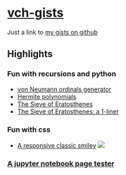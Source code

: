 # [vch-gists](https://gist.github.com/VC-H)
Just a link to [my gists on github](https://gist.github.com/VC-H)

## Highlights

### Fun with recursions and python
* [von Neumann ordinals generator](https://gist.github.com/VC-H/6ace00e5ce47d1e845381c8b6be91f4b)
* [Hermite polynomials](https://gist.github.com/VC-H/237b1bde55f8da1589ebe51bfa0741d6)
* [The Sieve of Eratosthenes](https://gist.github.com/VC-H/126c0b8aa129f45b36aa3a05d4acab4a)
* [The Sieve of Eratosthenes: a 1-liner](https://gist.github.com/VC-H/19accbd6e45f6840f5a5d93478f5daff)

### Fun with css
* [A responsive classic smiley](https://gist.github.com/VC-H/5a3c03e8743efd79cfa0cf177d561055)  ![](https://avatars1.githubusercontent.com/u/23016403?s=20&v=1)

### [A jupyter notebook page tester](https://gist.github.com/VC-H/220037681a7ca9f1ef057bc7bb6e5d71)

